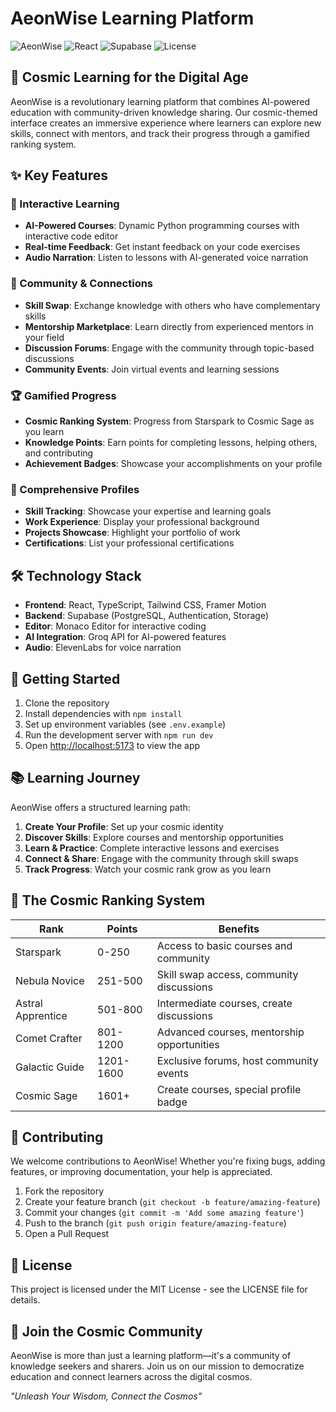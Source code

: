 # AeonWise Learning Platform

![AeonWise](https://img.shields.io/badge/AeonWise-Cosmic%20Learning-8B5CF6)
![React](https://img.shields.io/badge/React-18.3.1-61DAFB)
![Supabase](https://img.shields.io/badge/Supabase-Database-3ECF8E)
![License](https://img.shields.io/badge/License-MIT-blue)

## 🌌 Cosmic Learning for the Digital Age

AeonWise is a revolutionary learning platform that combines AI-powered education with community-driven knowledge sharing. Our cosmic-themed interface creates an immersive experience where learners can explore new skills, connect with mentors, and track their progress through a gamified ranking system.

## ✨ Key Features

### 🚀 Interactive Learning
- **AI-Powered Courses**: Dynamic Python programming courses with interactive code editor
- **Real-time Feedback**: Get instant feedback on your code exercises
- **Audio Narration**: Listen to lessons with AI-generated voice narration

### 👥 Community & Connections
- **Skill Swap**: Exchange knowledge with others who have complementary skills
- **Mentorship Marketplace**: Learn directly from experienced mentors in your field
- **Discussion Forums**: Engage with the community through topic-based discussions
- **Community Events**: Join virtual events and learning sessions

### 🏆 Gamified Progress
- **Cosmic Ranking System**: Progress from Starspark to Cosmic Sage as you learn
- **Knowledge Points**: Earn points for completing lessons, helping others, and contributing
- **Achievement Badges**: Showcase your accomplishments on your profile

### 👤 Comprehensive Profiles
- **Skill Tracking**: Showcase your expertise and learning goals
- **Work Experience**: Display your professional background
- **Projects Showcase**: Highlight your portfolio of work
- **Certifications**: List your professional certifications

## 🛠️ Technology Stack

- **Frontend**: React, TypeScript, Tailwind CSS, Framer Motion
- **Backend**: Supabase (PostgreSQL, Authentication, Storage)
- **Editor**: Monaco Editor for interactive coding
- **AI Integration**: Groq API for AI-powered features
- **Audio**: ElevenLabs for voice narration

## 🌟 Getting Started

1. Clone the repository
2. Install dependencies with `npm install`
3. Set up environment variables (see `.env.example`)
4. Run the development server with `npm run dev`
5. Open [http://localhost:5173](http://localhost:5173) to view the app

## 📚 Learning Journey

AeonWise offers a structured learning path:

1. **Create Your Profile**: Set up your cosmic identity
2. **Discover Skills**: Explore courses and mentorship opportunities
3. **Learn & Practice**: Complete interactive lessons and exercises
4. **Connect & Share**: Engage with the community through skill swaps
5. **Track Progress**: Watch your cosmic rank grow as you learn

## 🌠 The Cosmic Ranking System

| Rank | Points | Benefits |
|------|--------|----------|
| Starspark | 0-250 | Access to basic courses and community |
| Nebula Novice | 251-500 | Skill swap access, community discussions |
| Astral Apprentice | 501-800 | Intermediate courses, create discussions |
| Comet Crafter | 801-1200 | Advanced courses, mentorship opportunities |
| Galactic Guide | 1201-1600 | Exclusive forums, host community events |
| Cosmic Sage | 1601+ | Create courses, special profile badge |

## 🤝 Contributing

We welcome contributions to AeonWise! Whether you're fixing bugs, adding features, or improving documentation, your help is appreciated.

1. Fork the repository
2. Create your feature branch (`git checkout -b feature/amazing-feature`)
3. Commit your changes (`git commit -m 'Add some amazing feature'`)
4. Push to the branch (`git push origin feature/amazing-feature`)
5. Open a Pull Request

## 📝 License

This project is licensed under the MIT License - see the LICENSE file for details.

## 🌌 Join the Cosmic Community

AeonWise is more than just a learning platform—it's a community of knowledge seekers and sharers. Join us on our mission to democratize education and connect learners across the digital cosmos.

*"Unleash Your Wisdom, Connect the Cosmos"*